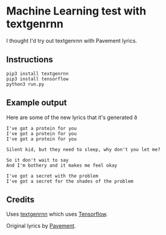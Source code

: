 # Machine Learning test with textgenrnn

I thought I'd try out textgenrnn with Pavement lyrics.

## Instructions

```
pip3 install textgenrnn
pip3 install tensorflow
python3 run.py
```

## Example output

Here are some of the new lyrics that it's generated ð

```
I've got a protein for you
I've got a protein for you
I've got a protein for you
```

```
Silent kid, but they need to sleep, why don't you let me?
```

```
So it don't wait to say
And I'm bothery and it makes me feel okay
```

```
I've got a secret with the problem
I've got a secret for the shades of the problem
```

## Credits

Uses [textgenrnn](https://github.com/minimaxir/textgenrnn) which uses [Tensorflow](https://www.tensorflow.org/).

Original lyrics by [Pavement](http://www.matadorrecords.com/pavement).


